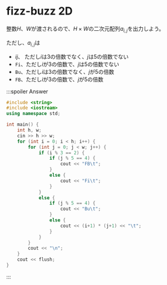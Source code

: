 # fizz-buzz 2D
整数$H$、$W$が渡されるので、$H \times W$の二次元配列$a_{i,j}$を出力しよう。

ただし、$a_{i,j}$は
- $ij$、 ただし$i$は3の倍数でなく、$j$は5の倍数でない
- `Fi`、ただし$i$が3の倍数で、$j$は5の倍数でない
- `Bu`、ただし$i$は3の倍数でなく、$j$が5の倍数
- `FB`、ただし$i$が3の倍数で、$j$が5の倍数

:::spoiler Answer
```cpp
#include <string>
#include <iostream>
using namespace std;

int main() {
    int h, w;
    cin >> h >> w;
    for (int i = 0; i < h; i++) {
        for (int j = 0; j < w; j++) {
            if (i % 3 == 2) {
                if (j % 5 == 4) {
                    cout << "FB\t";
                }
                else {
                    cout << "Fi\t";
                }
            }
            else {
                if (j % 5 == 4) {
                    cout << "Bu\t";
                }
                else {
                    cout << (i+1) * (j+1) << "\t";
                }
            }
        }
        cout << "\n";
    }
    cout << flush;
}
```
:::
